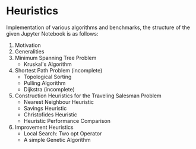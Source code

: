 # Heuristics
Implementation of various algorithms and benchmarks, the structure of the given Jupyter Notebook is as follows:


1. Motivation
2. Generalities
3. Minimum Spanning Tree Problem
    - Kruskal's Algorithm
4. Shortest Path Problem (incomplete)
    - Topological Sorting
    - Pulling Algorithm
    - Dijkstra (incomplete)
5. Construction Heuristics for the Traveling Salesman Problem
    - Nearest Neighbour Heuristic
    - Savings Heuristic
    - Christofides Heuristic
    - Heuristic Performance Comparison
6. Improvement Heuristics
    - Local Search: Two opt Operator
    - A simple Genetic Algorithm
